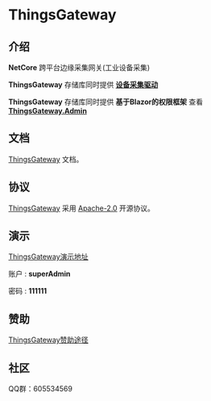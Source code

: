 
# ThingsGateway

## 介绍

 **NetCore** 跨平台边缘采集网关(工业设备采集)

 **ThingsGateway** 存储库同时提供 [**设备采集驱动**](https://www.nuget.org/packages?q=Tags%3A%22ThingsGateway%22)

 **ThingsGateway** 存储库同时提供 **基于Blazor的权限框架** 查看 [**ThingsGateway.Admin**](https://gitee.com/dotnetchina/ThingsGateway/blob/master/framework/ThingsGateway.Admin.sln)


## 文档

[ThingsGateway](https://diego2098.gitee.io/thingsgateway-docs/) 文档。

## 协议

[ThingsGateway](https://gitee.com/diego2098/ThingsGateway) 采用 [Apache-2.0](https://gitee.com/diego2098/ThingsGateway/blob/master/LICENSE.zh) 开源协议。

## 演示

[ThingsGateway演示地址](http://120.24.62.140:5000/)

账户	:  **superAdmin**	

密码 : **111111**

## 赞助

[ThingsGateway赞助途径](https://diego2098.gitee.io/thingsgateway-docs/docs/donate)

## 社区

QQ群：605534569



